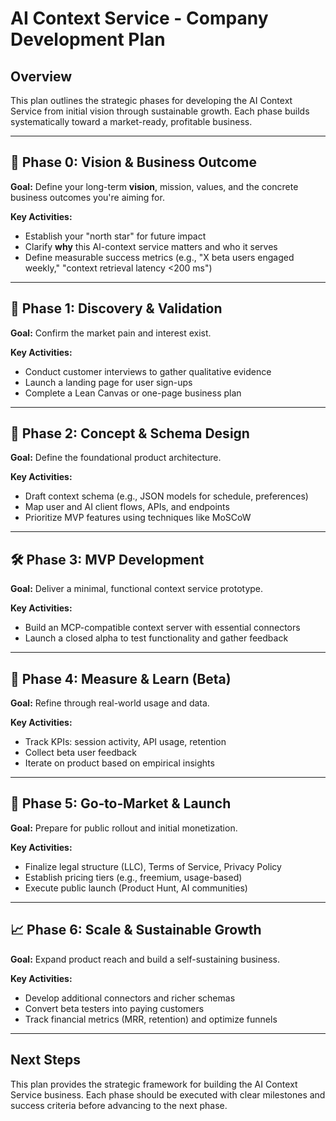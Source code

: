# AI Context Service - Company Development Plan

## Overview
This plan outlines the strategic phases for developing the AI Context Service from initial vision through sustainable growth. Each phase builds systematically toward a market-ready, profitable business.

---

## 🧭 Phase 0: Vision & Business Outcome
**Goal:** Define your long-term **vision**, mission, values, and the concrete business outcomes you're aiming for.

**Key Activities:**
* Establish your "north star" for future impact
* Clarify **why** this AI-context service matters and who it serves
* Define measurable success metrics (e.g., "X beta users engaged weekly," "context retrieval latency <200 ms")

---

## 🧐 Phase 1: Discovery & Validation
**Goal:** Confirm the market pain and interest exist.

**Key Activities:**
* Conduct customer interviews to gather qualitative evidence
* Launch a landing page for user sign-ups
* Complete a Lean Canvas or one-page business plan

---

## 🧠 Phase 2: Concept & Schema Design
**Goal:** Define the foundational product architecture.

**Key Activities:**
* Draft context schema (e.g., JSON models for schedule, preferences)
* Map user and AI client flows, APIs, and endpoints
* Prioritize MVP features using techniques like MoSCoW

---

## 🛠️ Phase 3: MVP Development
**Goal:** Deliver a minimal, functional context service prototype.

**Key Activities:**
* Build an MCP-compatible context server with essential connectors
* Launch a closed alpha to test functionality and gather feedback

---

## 🔄 Phase 4: Measure & Learn (Beta)
**Goal:** Refine through real-world usage and data.

**Key Activities:**
* Track KPIs: session activity, API usage, retention
* Collect beta user feedback
* Iterate on product based on empirical insights

---

## 🚀 Phase 5: Go‑to‑Market & Launch
**Goal:** Prepare for public rollout and initial monetization.

**Key Activities:**
* Finalize legal structure (LLC), Terms of Service, Privacy Policy
* Establish pricing tiers (e.g., freemium, usage-based)
* Execute public launch (Product Hunt, AI communities)

---

## 📈 Phase 6: Scale & Sustainable Growth
**Goal:** Expand product reach and build a self-sustaining business.

**Key Activities:**
* Develop additional connectors and richer schemas
* Convert beta testers into paying customers
* Track financial metrics (MRR, retention) and optimize funnels

---

## Next Steps
This plan provides the strategic framework for building the AI Context Service business. Each phase should be executed with clear milestones and success criteria before advancing to the next phase.
